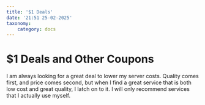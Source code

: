 ```yaml
---
title: '$1 Deals'
date: '21:51 25-02-2025'
taxonomy:
    category: docs
---
```


###

# $1 Deals and Other Coupons

I am always looking for a great deal to lower my server costs. Quality comes first, and price comes second, but when I find a great service that is both low cost and great quality, I latch on to it. I will only recommend services that I actually use myself.